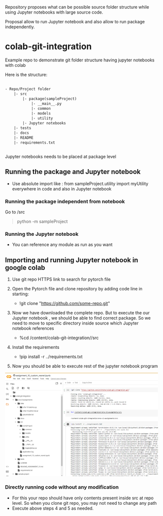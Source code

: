 Repository proposes what can be possible source folder structure while using Jupyter notebooks with large source code.


Proposal allow to run Jupyter notebook and also allow to run package independently. 


# colab-git-integration
Example repo to demonstrate git folder structure having jupyter notebooks with colab

Here is the structure:

```console

- Repo/Project folder
    |- src
        |- package(sampleProject)
            |- __main__.py
            |- common
            |- models
            |- utility
        |- Jupyter notebooks
    |- tests
    |- docs
    |- README
    |- requirements.txt


```


Jupyter notebooks needs to be placed at package level 

## Running the package and Jupyter notebook 

- Use absolute import like : from sampleProject.utility import myUtility everywhere in code and also in Jupyter notebook


### Running the package independent from notebook 

Go to /src

> python -m sampleProject


### Running the Jupyter notebook

- You can reference any module as run as you want


## Importing and running Jupyter notebook in google colab

1. Use git repo HTTPS link to search for pytorch file
2. Open the Pytorch file and clone repository by adding code line in starting:
    - !git clone "https://github.com/some-repo.git"
3. Now we have downloaded the complete repo. But to execute the our Jupyter notebook , we should be able to find correct package. So we need to move to specific directory inside source which Jupyter notebook references
    - %cd /content/colab-git-integration/<repo-name>/src

4. Install the requirements 
    - !pip install -r ../requirements.txt

5. Now you should be able to execute rest of the jupyter notebook program

![Example execution screenshot](./execution-screenshot.png)

### Directly running code without any modification 

- For this your repo should have only contents present inside src at repo level. So when you clone git repo, you may not need to change any path
- Execute above steps 4 and 5 as needed.


